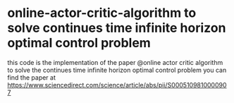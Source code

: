 # online-actor-critic-algorithm to solve continues time infinite horizon optimal control problem
this code is the implementation of the paper @online actor critic algorithm to solve the continues time infinite horizon optimal control problem 
you can find the paper at https://www.sciencedirect.com/science/article/abs/pii/S0005109810000907
